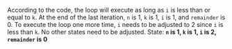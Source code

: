 According to the code, the loop will execute as long as `i` is less than or equal to `k`. At the end of the last iteration, `n` is 1, `k` is 1, `i` is 1, and `remainder` is 0. To execute the loop one more time, `i` needs to be adjusted to 2 since `i` is less than `k`. No other states need to be adjusted.
State: **`n` is 1, `k` is 1, `i` is 2, `remainder` is 0**
